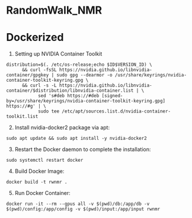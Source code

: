 # RandomWalk_NMR

# Dockerized

1. Setting up NVIDIA Container Toolkit
```
distribution=$(. /etc/os-release;echo $ID$VERSION_ID) \
      && curl -fsSL https://nvidia.github.io/libnvidia-container/gpgkey | sudo gpg --dearmor -o /usr/share/keyrings/nvidia-container-toolkit-keyring.gpg \
      && curl -s -L https://nvidia.github.io/libnvidia-container/$distribution/libnvidia-container.list | \
            sed 's#deb https://#deb [signed-by=/usr/share/keyrings/nvidia-container-toolkit-keyring.gpg] https://#g' | \
            sudo tee /etc/apt/sources.list.d/nvidia-container-toolkit.list
```

2. Install nvidia-docker2 package via apt:
```
sudo apt update && sudo apt install -y nvidia-docker2
```

3. Restart the Docker daemon to complete the installation:
```
sudo systemctl restart docker
```

4. Build Docker Image:
```
docker build -t rwnmr .
```

5. Run Docker Container:
```
docker run -it --rm --gpus all -v $(pwd)/db:/app/db -v $(pwd)/config:/app/config -v $(pwd)/input:/app/input rwnmr
```